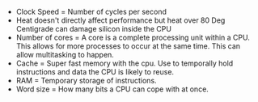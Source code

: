- Clock Speed = Number of cycles per second
- Heat doesn't directly affect performance but heat over 80 Deg Centigrade can damage silicon inside the CPU
- Number of cores = A core is a complete processing unit within a CPU. This allows for more processes to occur at the same time. This can allow multitasking to happen.
- Cache = Super fast memory with the cpu. Use to temporally hold instructions and data the CPU is likely to reuse.
- RAM = Temporary storage of instructions.
- Word size = How many bits a CPU can cope with at once.